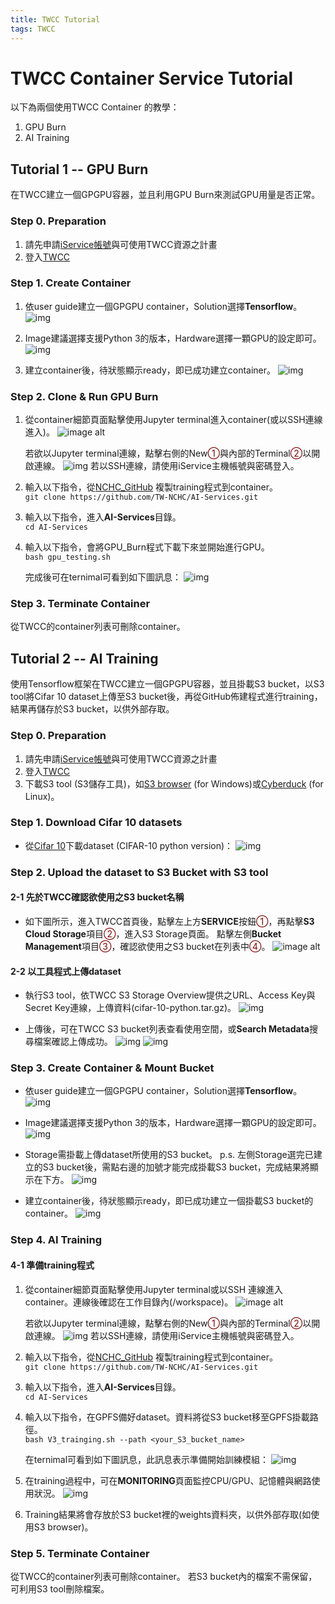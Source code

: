 ```yaml
---
title: TWCC Tutorial
tags: TWCC
---
```


# TWCC Container Service Tutorial 
以下為兩個使用TWCC Container 的教學：
1. GPU Burn
2. AI Training

## Tutorial 1 -- GPU Burn
  在TWCC建立一個GPGPU容器，並且利用GPU Burn來測試GPU用量是否正常。
  
### Step 0. Preparation
1. 請先申請[iService帳號](https://iservice.nchc.org.tw/nchc_service/index.php)與可使用TWCC資源之計畫
2. 登入[TWCC](https://www.twcc.ai/)

### Step 1. Create Container
  1. 依user guide建立一個GPGPU container，Solution選擇**Tensorflow**。
  ![img](https://snag.gy/3mfqQB.jpg)
  
  2. Image建議選擇支援Python 3的版本，Hardware選擇一顆GPU的設定即可。
  ![img](https://snag.gy/h8R5k4.jpg)
  
  3. 建立container後，待狀態顯示ready，即已成功建立container。
  ![img](https://snag.gy/6obSIT.jpg)

### Step 2. Clone & Run GPU Burn

 1. 從container細節頁面點擊使用Jupyter terminal進入container(或以SSH連線進入)。
![image alt](https://snag.gy/2wV0Na.jpg)

    若欲以Jupyter terminal連線，點擊右側的New<font style="color:maroon;">①</font>與內部的Terminal<font style="color:maroon;">②</font>以開啟連線。
    ![img](https://snag.gy/adzsiX.jpg)
    若以SSH連線，請使用iService主機帳號與密碼登入。
 
 2. 輸入以下指令，從[NCHC_GitHub](https://github.com/TW-NCHC/AI-Services/tree/V3Training) 複製training程式到container。<br>
 `git clone https://github.com/TW-NCHC/AI-Services.git` 
 
 3. 輸入以下指令，進入**AI-Services**目錄。<br>
 `cd AI-Services` 
 
 4. 輸入以下指令，會將GPU_Burn程式下載下來並開始進行GPU。<br>
 `bash gpu_testing.sh` 
 
    完成後可在ternimal可看到如下圖訊息：
 ![img](https://snag.gy/5y8Lh4.jpg)
 

### Step 3. Terminate Container
  從TWCC的container列表可刪除container。

## Tutorial 2 -- AI Training
使用Tensorflow框架在TWCC建立一個GPGPU容器，並且掛載S3 bucket，以S3 tool將Cifar 10 dataset上傳至S3 bucket後，再從GitHub佈建程式進行training，結果再儲存於S3 bucket，以供外部存取。


### Step 0. Preparation
1. 請先申請[iService帳號](https://iservice.nchc.org.tw/nchc_service/index.php)與可使用TWCC資源之計畫
2. 登入[TWCC](https://www.twcc.ai/)
3. 下載S3 tool (S3儲存工具)，如[S3 browser](http://s3browser.com/) (for Windows)或[Cyberduck](https://cyberduck.io/) (for Linux)。

### Step 1. Download Cifar 10 datasets
- 從[Cifar 10](https://www.cs.toronto.edu/~kriz/cifar.html)下載dataset (CIFAR-10 python version)：
![img](https://snag.gy/doqAk4.jpg)

### Step 2. Upload the dataset to S3 Bucket with S3 tool

#### 2-1 先於TWCC確認欲使用之S3 bucket名稱
  - 如下圖所示，進入TWCC首頁後，點擊左上方**SERVICE**按鈕<font style="color:maroon;">①</font>，再點擊**S3 Cloud Storage**項目<font style="color:maroon;">②</font>，進入S3 Storage頁面。
  點擊左側**Bucket Management**項目<font style="color:maroon;">③</font>，確認欲使用之S3 bucket在列表中<font style="color:maroon;">④</font>。
  ![image alt](https://snag.gy/D0IYWQ.jpg)
  
#### 2-2 以工具程式上傳dataset
  - 執行S3 tool，依TWCC S3 Storage Overview提供之URL、Access Key與Secret Key連線，上傳資料(cifar-10-python.tar.gz)。
  ![img](https://snag.gy/14mWX5.jpg)
  
  - 上傳後，可在TWCC S3 bucket列表查看使用空間，或**Search Metadata**搜尋檔案確認上傳成功。
  ![img](https://snag.gy/r97i4I.jpg)
  ![img](https://snag.gy/PiR2rG.jpg)

### Step 3. Create Container & Mount Bucket
  - 依user guide建立一個GPGPU container，Solution選擇**Tensorflow**。
  ![img](https://snag.gy/3mfqQB.jpg)
  
  - Image建議選擇支援Python 3的版本，Hardware選擇一顆GPU的設定即可。
  ![img](https://snag.gy/h8R5k4.jpg)
  
  - Storage需掛載上傳dataset所使用的S3 bucket。
  p.s. 左側Storage選完已建立的S3 bucket後，需點右邊的加號才能完成掛載S3 bucket，完成結果將顯示在下方。
  ![img](https://snag.gy/L2QXkJ.jpg)
  
  - 建立container後，待狀態顯示ready，即已成功建立一個掛載S3 bucket的container。
  ![img](https://snag.gy/6obSIT.jpg)


### Step 4. AI Training

#### 4-1 準備training程式
 1. 從container細節頁面點擊使用Jupyter terminal或以SSH 連線進入container。連線後確認在工作目錄內(/workspace)。
![image alt](https://snag.gy/2wV0Na.jpg)

    若欲以Jupyter terminal連線，點擊右側的New<font style="color:maroon;">①</font>與內部的Terminal<font style="color:maroon;">②</font>以開啟連線。
    ![img](https://snag.gy/adzsiX.jpg)
    若以SSH連線，請使用iService主機帳號與密碼登入。
 
 2. 輸入以下指令，從[NCHC_GitHub](https://github.com/TW-NCHC/AI-Services/tree/V3Training) 複製training程式到container。<br>
 `git clone https://github.com/TW-NCHC/AI-Services.git` 
 
 3. 輸入以下指令，進入**AI-Services**目錄。<br>
 `cd AI-Services` 
 
 4. 輸入以下指令，在GPFS備好dataset。資料將從S3 bucket移至GPFS掛載路徑。<br>
 `bash V3_trainging.sh --path <your_S3_bucket_name>` 

 
    在ternimal可看到如下圖訊息，此訊息表示準備開始訓練模組：
 ![img](https://snag.gy/UtCw7b.jpg)
 
 5. 在training過程中，可在**MONITORING**頁面監控CPU/GPU、記憶體與網路使用狀況。
 ![img](https://snag.gy/d0pT7Z.jpg)
 
 6. Training結果將會存放於S3 bucket裡的weights資料夾，以供外部存取(如使用S3 browser)。


### Step 5. Terminate Container
  從TWCC的container列表可刪除container。
  若S3 bucket內的檔案不需保留，可利用S3 tool刪除檔案。
